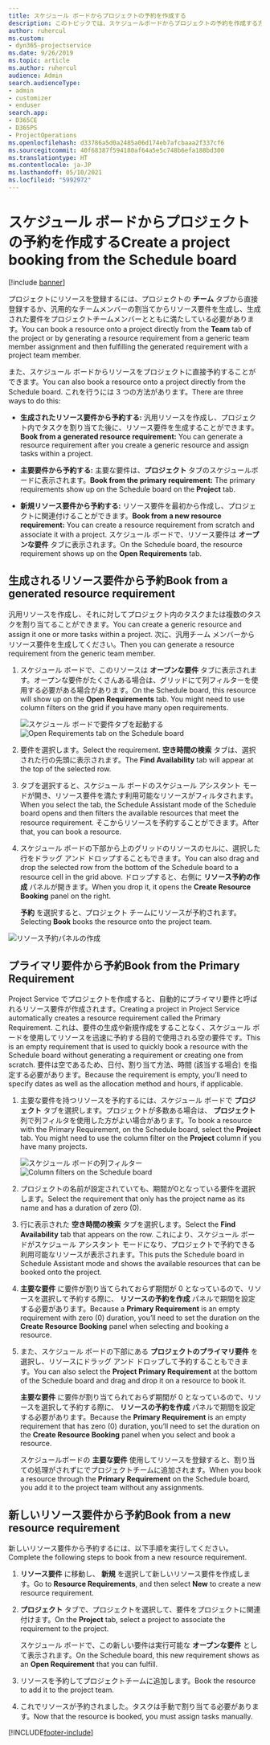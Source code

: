 ```yaml
---
title: スケジュール ボードからプロジェクトの予約を作成する
description: このトピックでは、スケジュールボードからプロジェクトの予約を作成する方法についての情報を提供します。
author: ruhercul
ms.custom:
- dyn365-projectservice
ms.date: 9/26/2019
ms.topic: article
ms.author: ruhercul
audience: Admin
search.audienceType:
- admin
- customizer
- enduser
search.app:
- D365CE
- D365PS
- ProjectOperations
ms.openlocfilehash: d33786a5d0a2485a06d174eb7afcbaaa2f337cf6
ms.sourcegitcommit: 40f68387f594180af64a5e5c748b6efa188bd300
ms.translationtype: HT
ms.contentlocale: ja-JP
ms.lasthandoff: 05/10/2021
ms.locfileid: "5992972"
---
```

# <a name="create-a-project-booking-from-the-schedule-board"></a><span data-ttu-id="c0913-103">スケジュール ボードからプロジェクトの予約を作成する</span><span class="sxs-lookup"><span data-stu-id="c0913-103">Create a project booking from the Schedule board</span></span>

[!include [banner](../includes/psa-now-project-operations.md)]

<span data-ttu-id="c0913-104">プロジェクトにリソースを登録するには、プロジェクトの **チーム** タブから直接登録するか、汎用的なチームメンバーの割当てからリソース要件を生成し、生成された要件をプロジェクトチームメンバーとともに満たしている必要があります。</span><span class="sxs-lookup"><span data-stu-id="c0913-104">You can book a resource onto a project directly from the **Team** tab of the project or by generating a resource requirement from a generic team member assignment and then fulfilling the generated requirement with a project team member.</span></span>

<span data-ttu-id="c0913-105">また、スケジュール ボードからリソースをプロジェクトに直接予約することができます。</span><span class="sxs-lookup"><span data-stu-id="c0913-105">You can also book a resource onto a project directly from the Schedule board.</span></span> <span data-ttu-id="c0913-106">これを行うには 3 つの方法があります。</span><span class="sxs-lookup"><span data-stu-id="c0913-106">There are three ways to do this:</span></span>

- <span data-ttu-id="c0913-107">**生成されたリソース要件から予約する:** 汎用リソースを作成し、プロジェクト内でタスクを割り当てた後に、リソース要件を生成することができます。</span><span class="sxs-lookup"><span data-stu-id="c0913-107">**Book from a generated resource requirement:** You can generate a resource requirement after you create a generic resource and assign tasks within a project.</span></span>

- <span data-ttu-id="c0913-108">**主要要件から予約する:** 主要な要件は、**プロジェクト** タブのスケジュールボードに表示されます。</span><span class="sxs-lookup"><span data-stu-id="c0913-108">**Book from the primary requirement:** The primary requirements show up on the Schedule board on the **Project** tab.</span></span> 

- <span data-ttu-id="c0913-109">**新規リソース要件から予約する:** リソース要件を最初から作成し、プロジェクトに関連付けることができます。</span><span class="sxs-lookup"><span data-stu-id="c0913-109">**Book from a new resource requirement:** You can create a resource requirement from scratch and associate it with a project.</span></span> <span data-ttu-id="c0913-110">スケジュール ボードで、リソース要件は **オープンな要件** タブに表示されます。</span><span class="sxs-lookup"><span data-stu-id="c0913-110">On the Schedule board, the resource requirement shows up on the **Open Requirements** tab.</span></span>

## <a name="book-from-a-generated-resource-requirement"></a><span data-ttu-id="c0913-111">生成されるリソース要件から予約</span><span class="sxs-lookup"><span data-stu-id="c0913-111">Book from a generated resource requirement</span></span>

<span data-ttu-id="c0913-112">汎用リソースを作成し、それに対してプロジェクト内のタスクまたは複数のタスクを割り当てることができます。</span><span class="sxs-lookup"><span data-stu-id="c0913-112">You can create a generic resource and assign it one or more tasks within a project.</span></span> <span data-ttu-id="c0913-113">次に、汎用チーム メンバーからリソース要件を生成してください。</span><span class="sxs-lookup"><span data-stu-id="c0913-113">Then you can generate a resource requirement from the generic team member.</span></span> 

1.  <span data-ttu-id="c0913-114">スケジュール ボードで、このリソースは **オープンな要件** タブに表示されます。オープンな要件がたくさんある場合は、グリッドにて列フィルターを使用する必要がある場合があります。</span><span class="sxs-lookup"><span data-stu-id="c0913-114">On the Schedule board, this resource will show up on the **Open Requirements** tab. You might need to use column filters on the grid if you have many open requirements.</span></span> 

    <span data-ttu-id="c0913-115">![スケジュール ボードで要件タブを起動する](media/FAQ-Project-Booking-Schedule-Board-1.png "予約および割り当てテーブルのスクリーンショット")</span><span class="sxs-lookup"><span data-stu-id="c0913-115">![Open Requirements tab on the Schedule board](media/FAQ-Project-Booking-Schedule-Board-1.png "Screenshot of bookings and assignments table")</span></span>

2. <span data-ttu-id="c0913-116">要件を選択します。</span><span class="sxs-lookup"><span data-stu-id="c0913-116">Select the requirement.</span></span> <span data-ttu-id="c0913-117">**空き時間の検索** タブは、選択された行の先頭に表示されます。</span><span class="sxs-lookup"><span data-stu-id="c0913-117">The **Find Availability** tab will appear at the top of the selected row.</span></span>
 
3. <span data-ttu-id="c0913-118">タブを選択すると、スケジュール ボードのスケジュール アシスタント モードが開き、リソース要件を満たす利用可能なリソースがフィルタされます。</span><span class="sxs-lookup"><span data-stu-id="c0913-118">When you select the tab, the Schedule Assistant mode of the Schedule board opens and then filters the available resources that meet the resource requirement.</span></span> <span data-ttu-id="c0913-119">そこからリソースを予約することができます。</span><span class="sxs-lookup"><span data-stu-id="c0913-119">After that, you can book a resource.</span></span>

4. <span data-ttu-id="c0913-120">スケジュール ボードの下部から上のグリッドのリソースのセルに、選択した行をドラッグ アンド ドロップすることもできます。</span><span class="sxs-lookup"><span data-stu-id="c0913-120">You can also drag and drop the selected row from the bottom of the Schedule board to a resource cell in the grid above.</span></span> <span data-ttu-id="c0913-121">ドロップすると、右側に **リソース予約の作成** パネルが開きます。</span><span class="sxs-lookup"><span data-stu-id="c0913-121">When you drop it, it opens the **Create Resource Booking** panel on the right.</span></span>

    <span data-ttu-id="c0913-122">**予約** を選択すると、プロジェクト チームにリソースが予約されます。</span><span class="sxs-lookup"><span data-stu-id="c0913-122">Selecting **Book** books the resource onto the project team.</span></span>

![リソース予約パネルの作成](media/FAQ-Project-Booking-Schedule-Board-6.png "")
 

## <a name="book-from-the-primary-requirement"></a><span data-ttu-id="c0913-124">プライマリ要件から予約</span><span class="sxs-lookup"><span data-stu-id="c0913-124">Book from the Primary Requirement</span></span>

<span data-ttu-id="c0913-125">Project Service でプロジェクトを作成すると、自動的にプライマリ要件と呼ばれるリソース要件が作成されます。</span><span class="sxs-lookup"><span data-stu-id="c0913-125">Creating a project in Project Service automatically creates a resource requirement called the Primary Requirement.</span></span> <span data-ttu-id="c0913-126">これは、要件の生成や新規作成をすることなく、スケジュール ボードを使用してリソースを迅速に予約する目的で使用される空の要件です。</span><span class="sxs-lookup"><span data-stu-id="c0913-126">This is an empty requirement that is used to quickly book a resource with the Schedule board without generating a requirement or creating one from scratch.</span></span> <span data-ttu-id="c0913-127">要件は空であるため、日付、割り当て方法、時間 (該当する場合) を指定する必要があります。</span><span class="sxs-lookup"><span data-stu-id="c0913-127">Because the requirement is empty, you’ll need to specify dates as well as the allocation method and hours, if applicable.</span></span> 

1. <span data-ttu-id="c0913-128">主要な要件を持つリソースを予約するには、スケジュール ボードで **プロジェクト** タブを選択します。プロジェクトが多数ある場合は、 **プロジェクト** 列で列フィルタを使用した方がよい場合があります。</span><span class="sxs-lookup"><span data-stu-id="c0913-128">To book a resource with the Primary Requirement, on the Schedule board, select the **Project** tab. You might need to use the column filter on the **Project** column if you have many projects.</span></span>

   <span data-ttu-id="c0913-129">![スケジュール ボードの列フィルター](media/FAQ-Project-Booking-Schedule-Board-2.png "予約および割り当てテーブルのスクリーンショット")</span><span class="sxs-lookup"><span data-stu-id="c0913-129">![Column filters on the Schedule board](media/FAQ-Project-Booking-Schedule-Board-2.png "Screenshot of bookings and assignments table")</span></span>

2. <span data-ttu-id="c0913-130">プロジェクトの名前が設定されていても、期間が0となっている要件を選択します。</span><span class="sxs-lookup"><span data-stu-id="c0913-130">Select the requirement that only has the project name as its name and has a duration of zero (0).</span></span>

3. <span data-ttu-id="c0913-131">行に表示された **空き時間の検索** タブを選択します。</span><span class="sxs-lookup"><span data-stu-id="c0913-131">Select the **Find Availability** tab that appears on the row.</span></span> <span data-ttu-id="c0913-132">これにより、スケジュール ボードがスケジュール アシスタント モードになり、プロジェクトで予約できる利用可能なリソースが表示されます。</span><span class="sxs-lookup"><span data-stu-id="c0913-132">This puts the Schedule board in Schedule Assistant mode and shows the available resources that can be booked onto the project.</span></span>

4. <span data-ttu-id="c0913-133">**主要な要件** に要件が割り当てられておらず期間が 0 となっているので、リソースを選択して予約する際に、 **リソースの予約を作成** パネルで期間を設定する必要があります。</span><span class="sxs-lookup"><span data-stu-id="c0913-133">Because a **Primary Requirement** is an empty requirement with zero (0) duration, you’ll need to set the duration on the **Create Resource Booking** panel when selecting and booking a resource.</span></span>

5. <span data-ttu-id="c0913-134">また、スケジュール ボードの下部にある **プロジェクトのプライマリ要件** を選択し、リソースにドラッグ アンド ドロップして予約することもできます。</span><span class="sxs-lookup"><span data-stu-id="c0913-134">You can also select the **Project Primary Requirement** at the bottom of the Schedule board and drag and drop it on a resource to book it.</span></span>
 
    <span data-ttu-id="c0913-135">**主要な要件** に要件が割り当てられておらず期間が 0 となっているので、リソースを選択して予約する際に、 **リソースの予約を作成** パネルで期間を設定する必要があります。</span><span class="sxs-lookup"><span data-stu-id="c0913-135">Because the **Primary Requirement** is an empty requirement that has zero (0) duration, you’ll need to set the duration on the **Create Resource Booking** panel when you select and book a resource.</span></span>
 
    <span data-ttu-id="c0913-136">スケジュールボードの **主要な要件** 使用してリソースを登録すると、割り当ての処理がされずにでプロジェクトチームに追加されます。</span><span class="sxs-lookup"><span data-stu-id="c0913-136">When you book a resource through the **Primary Requirement** on the Schedule board, you add it to the project team without any assignments.</span></span>
 
## <a name="book-from-a-new-resource-requirement"></a><span data-ttu-id="c0913-137">新しいリソース要件から予約</span><span class="sxs-lookup"><span data-stu-id="c0913-137">Book from a new resource requirement</span></span>
<span data-ttu-id="c0913-138">新しいリソース要件から予約するには、以下手順を実行してください。</span><span class="sxs-lookup"><span data-stu-id="c0913-138">Complete the following steps to book from a new resource requirement.</span></span> 

1. <span data-ttu-id="c0913-139">**リソース要件** に移動し、 **新規** を選択して新しいリソース要件を作成します。</span><span class="sxs-lookup"><span data-stu-id="c0913-139">Go to **Resource Requirements**, and then select **New** to create a new resource requirement.</span></span>

2. <span data-ttu-id="c0913-140">**プロジェクト** タブで、プロジェクトを選択して、要件をプロジェクトに関連付けます。</span><span class="sxs-lookup"><span data-stu-id="c0913-140">On the **Project** tab, select a project to associate the requirement to the project.</span></span>
 
    <span data-ttu-id="c0913-141">スケジュール ボードで、この新しい要件は実行可能な **オープンな要件** として表示されます。</span><span class="sxs-lookup"><span data-stu-id="c0913-141">On the Schedule board, this new requirement shows as an **Open Requirement** that you can fulfill.</span></span>

3. <span data-ttu-id="c0913-142">リソースを予約してプロジェクトチームに追加します。</span><span class="sxs-lookup"><span data-stu-id="c0913-142">Book the resource to add it to the project team.</span></span>

4. <span data-ttu-id="c0913-143">これでリソースが予約されました。タスクは手動で割り当てる必要があります。</span><span class="sxs-lookup"><span data-stu-id="c0913-143">Now that the resource is booked, you must assign tasks manually.</span></span>



[!INCLUDE[footer-include](../includes/footer-banner.md)]